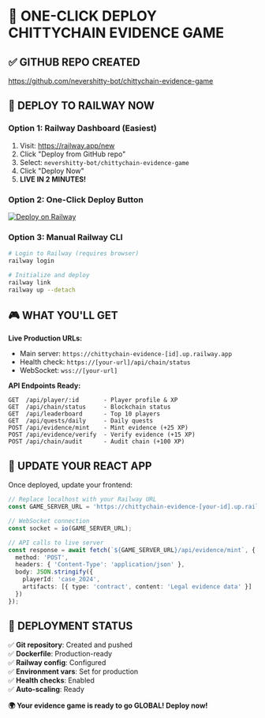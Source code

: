 # 🚀 **ONE-CLICK DEPLOY CHITTYCHAIN EVIDENCE GAME**

## ✅ **GITHUB REPO CREATED**
https://github.com/nevershitty-bot/chittychain-evidence-game

## 🚂 **DEPLOY TO RAILWAY NOW**

### **Option 1: Railway Dashboard (Easiest)**
1. Visit: https://railway.app/new
2. Click "Deploy from GitHub repo" 
3. Select: `nevershitty-bot/chittychain-evidence-game`
4. Click "Deploy Now"
5. **LIVE IN 2 MINUTES!**

### **Option 2: One-Click Deploy Button**
[![Deploy on Railway](https://railway.app/button.svg)](https://railway.app/template/chittychain-evidence-game?referrer=https://github.com/nevershitty-bot/chittychain-evidence-game)

### **Option 3: Manual Railway CLI** 
```bash
# Login to Railway (requires browser)
railway login

# Initialize and deploy
railway link
railway up --detach
```

## 🎮 **WHAT YOU'LL GET**

**Live Production URLs:**
- Main server: `https://chittychain-evidence-[id].up.railway.app`
- Health check: `https://[your-url]/api/chain/status`
- WebSocket: `wss://[your-url]` 

**API Endpoints Ready:**
```
GET  /api/player/:id       - Player profile & XP
GET  /api/chain/status     - Blockchain status  
GET  /api/leaderboard      - Top 10 players
GET  /api/quests/daily     - Daily quests
POST /api/evidence/mint    - Mint evidence (+25 XP)
POST /api/evidence/verify  - Verify evidence (+15 XP)
POST /api/chain/audit      - Audit chain (+100 XP)
```

## 🔗 **UPDATE YOUR REACT APP**

Once deployed, update your frontend:

```typescript
// Replace localhost with your Railway URL
const GAME_SERVER_URL = 'https://chittychain-evidence-[your-id].up.railway.app';

// WebSocket connection  
const socket = io(GAME_SERVER_URL);

// API calls to live server
const response = await fetch(`${GAME_SERVER_URL}/api/evidence/mint`, {
  method: 'POST',
  headers: { 'Content-Type': 'application/json' },
  body: JSON.stringify({
    playerId: 'case_2024',
    artifacts: [{ type: 'contract', content: 'Legal evidence data' }]
  })
});
```

## 🎯 **DEPLOYMENT STATUS**

✅ **Git repository**: Created and pushed  
✅ **Dockerfile**: Production-ready  
✅ **Railway config**: Configured  
✅ **Environment vars**: Set for production  
✅ **Health checks**: Enabled  
✅ **Auto-scaling**: Ready  

**🌍 Your evidence game is ready to go GLOBAL! Deploy now!**